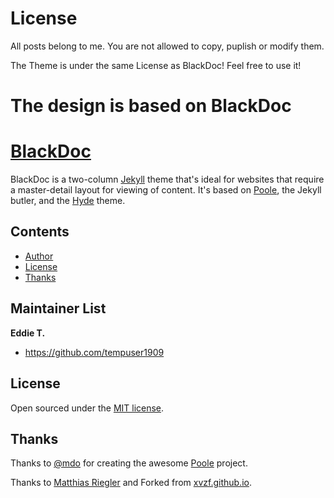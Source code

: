 # License
All posts belong to me. You are not allowed to copy, puplish or modify them.

The Theme is under the same License as BlackDoc! Feel free to use it!


# The design is based on BlackDoc


# [BlackDoc](https://github.com/karloespiritu/BlackDoc)

BlackDoc is a two-column [Jekyll](http://jekyllrb.com) theme that's ideal for websites that require a master-detail layout for viewing of content. It's based on [Poole](http://getpoole.com), the Jekyll butler, and the [Hyde](http://hyde.getpoole.com) theme.


## Contents

- [Author](#author)
- [License](#license)
- [Thanks](#thanks)


## Maintainer List

**Eddie T.**
- <https://github.com/tempuser1909>


## License

Open sourced under the [MIT license](LICENSE.md).


## Thanks

Thanks to [@mdo](https://twitter.com/mdo) for creating the awesome [Poole](http://getpoole.com) project.

Thanks to [Matthias Riegler](http://blog.xvzf.tech) and Forked from [xvzf.github.io](https://github.com/xvzf/xvzf.github.io).
